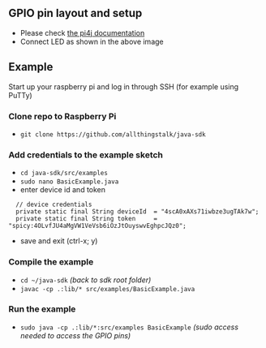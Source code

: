 ## GPIO pin layout and setup

* Please check [the pi4j documentation](http://pi4j.com/example/control.html)
* Connect LED as shown in the above image

## Example

Start up your raspberry pi and log in through SSH (for example using PuTTy)

### Clone repo to Raspberry Pi

* `git clone https://github.com/allthingstalk/java-sdk`

### Add credentials to the example sketch

* `cd java-sdk/src/examples`
* `sudo nano BasicExample.java`
* enter device id and token

```
  // device credentials
  private static final String deviceId  = "4scA0xAXs71iwbze3ugTAk7w";
  private static final String token     = "spicy:4OLvfJU4aMgVW1VeVsb6iOzJtOuyswvEghpcJQz0";
```

* save and exit (ctrl-x; y)

### Compile the example

* `cd ~/java-sdk` _(back to sdk root folder)_
* `javac -cp .:lib/* src/examples/BasicExample.java` 

### Run the example

* `sudo java -cp .:lib/*:src/examples BasicExample`
_(sudo access needed to access the GPIO pins)_
